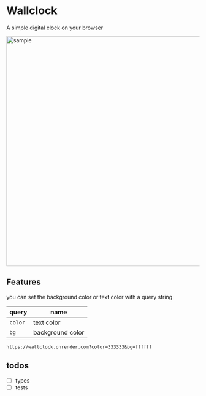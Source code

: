 # Wallclock

A simple digital clock on your browser

<img width="600" alt="sample" src="https://user-images.githubusercontent.com/9401060/72739257-a251ad00-3be6-11ea-9a85-ac4361ee6ec4.png">


## Features
you can set the background color or text color with a query string

|query|name|
|-|-|
|`color`|text color|
|`bg`|background color|


```
https://wallclock.onrender.com?color=333333&bg=ffffff
```

## todos

- [ ] types
- [ ] tests
